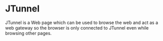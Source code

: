 # JTunnel
JTunnel is a Web page which can be used to browse the web and act as a web gateway so the browser is only connected to JTunnel even while browsing other pages.
